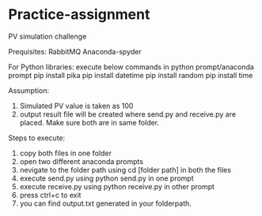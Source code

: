 # Practice-assignment
PV simulation challenge

Prequisites: 
RabbitMQ
Anaconda-spyder

For Python libraries:
execute below commands in python prompt/anaconda prompt
pip install pika
pip install datetime
pip install random
pip install time

Assumption: 
1. Simulated PV value is taken as 100
2. output result file will be created where send.py and receive.py are placed. Make sure both are in same folder.

Steps to execute:

1. copy both files in one folder
2. open two different anaconda prompts
3. nevigate to the folder path using cd [folder path] in both the files
4. execute send.py using python send.py in one prompt
5. execute receive.py using python receive.py in other prompt
6. press ctrl+c to exit
7. you can find output.txt generated in your folderpath. 
